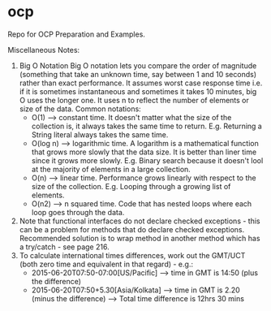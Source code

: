 # ocp
Repo for OCP Preparation and Examples.

Miscellaneous Notes:

1. Big O Notation
   Big O notation lets you compare the order of magnitude (something that take an unknown time, say between 1 and 10 
   seconds) rather than exact performance. It assumes worst case response time i.e. if it is sometimes instantaneous
   and sometimes it takes 10 minutes, big O uses the longer one. It uses n to reflect the number of elements or size 
   of the data. Common notations:
   * O(1) --> constant time. It doesn't matter what the size of the collection is, it always takes the same time to
              return. E.g. Returning a String literal always takes the same time.
   * O(log n) --> logarithmic time. A logarithm is a mathematical function that grows more slowly that the data size.
              It is better than liner time since it grows more slowly. E.g. Binary search because it doesn't lool at
              the majority of elements in a large collection.
   * O(n) --> linear time. Performance grows linearly with respect to the size of the collection. E.g. Looping through
              a growing list of elements.
   * O(n2) --> n squared time. Code that has nested loops where each loop goes through the data.
2. Note that functional interfaces do not declare checked exceptions - this can be a problem for methods that do declare
   checked exceptions. Recommended solution is to wrap method in another method which has a try/catch - see page 216.
3. To calculate international times differences, work out the GMT/UCT (both zero time and equivalent in that regard) - e.g.:
   - 2015-06-20T07:50-07:00[US/Pacific]     --> time in GMT is 14:50 (plus the difference)
   - 2015-06-20T07:50+5.30[Asia/Kolkata]    --> time in GMT is 2.20  (minus the difference)
   --> Total time difference is 12hrs 30 mins